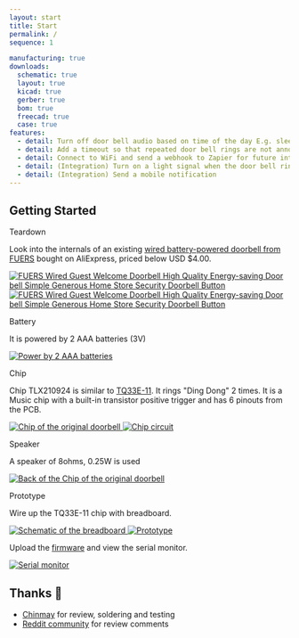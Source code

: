 ```yaml
---
layout: start
title: Start
permalink: /
sequence: 1

manufacturing: true
downloads:
  schematic: true
  layout: true
  kicad: true
  gerber: true
  bom: true
  freecad: true
  case: true
features:
  - detail: Turn off door bell audio based on time of the day E.g. sleeping
  - detail: Add a timeout so that repeated door bell rings are not annoying
  - detail: Connect to WiFi and send a webhook to Zapier for future integrations
  - detail: (Integration) Turn on a light signal when the door bell rings and the sound is off E.g. in a Zoom call
  - detail: (Integration) Send a mobile notification
---
```

<section class="section is-small">
  <div class="container">
    <h2 class="title is-1">Getting Started</h2>
    <div class="tile is-ancestor">
      <div class="tile is-vertical is-12">
        <div class="tile">
          <div class="tile is-parent">
            <article class="tile is-child notification">
              <p class="title">Teardown</p>
              <p class="subtitle">Look into the internals of an existing <a href="https://s.click.aliexpress.com/e/_Dm6bTXf">wired battery-powered doorbell from FUERS</a> bought on AliExpress, priced below USD $4.00.</p>
              <a href="{{site.url}}/images/prototype/doorbell.jpg">
                <img src="{{site.url}}/images/prototype/doorbell.jpg" alt="FUERS Wired Guest Welcome Doorbell High Quality Energy-saving Door bell Simple Generous Home Store Security Doorbell Button">
              </a>
              <a href="{{site.url}}/images/prototype/prototype-3.jpg">
                <img src="{{site.url}}/images/prototype/prototype-3.jpg" alt="FUERS Wired Guest Welcome Doorbell High Quality Energy-saving Door bell Simple Generous Home Store Security Doorbell Button">
              </a>
              <p class="title">Battery</p>
              <p class="subtitle">It is powered by 2 AAA batteries (3V)</p>
              <a href="{{site.url}}/images/prototype/initial-doorbell-power.jpg">
                <img src="{{site.url}}/images/prototype/initial-doorbell-power.jpg" alt="Power by 2 AAA batteries">
              </a>
            </article>
          </div>
          <div class="tile is-parent">
            <article class="tile is-child notification">
              <p class="title">Chip</p>
              <p class="subtitle">Chip TLX210924 is similar to <a href="https://www.yoycart.com/Product/550682313846/">TQ33E-11</a>. It rings "Ding Dong" 2 times. It is a Music chip with a built-in transistor positive trigger and has 6 pinouts from the PCB.</p>
              <a href="{{site.url}}/images/prototype/prototype-5.jpg">
                <img src="{{site.url}}/images/prototype/prototype-5.jpg" alt="Chip of the original doorbell">
              </a>
              <a href="{{site.url}}/images/prototype/initial-doorbell-circuit.jpeg">
                <img src="{{site.url}}/images/prototype/initial-doorbell-circuit.jpeg" alt="Chip circuit">
              </a>
              <p class="title">Speaker</p>
              <p class="subtitle">A speaker of 8ohms, 0.25W is used</p>
              <a href="{{site.url}}/images/prototype/prototype-4.jpg">
                <img src="{{site.url}}/images/prototype/prototype-4.jpg" alt="Back of the Chip of the original doorbell">
              </a>
            </article>
          </div>
          <div class="tile is-parent">
            <article class="tile is-child notification">
              <p class="title">Prototype</p>
              <p class="subtitle">Wire up the TQ33E-11 chip with breadboard.</p>
              <a href="{{site.url}}/images/pcb/schematic.png">
                <img src="{{site.url}}/images/pcb/schematic.png" alt="Schematic of the breadboard">
              </a>
              <a href="{{site.url}}/images/prototype/front.jpg">
                <img src="{{site.url}}/images/prototype/front.jpg" alt="Prototype">
              </a>
              <p class="subtitle">Upload the <a href="/code/demo#code">firmware</a> and view the serial monitor.</p>
              <a href="{{site.url}}/images/code/demo-console.png">
                <img src="{{site.url}}/images/code/demo-console.png" alt="Serial monitor">
              </a>
            </article>
          </div>
        </div>
      </div>
    </div>
  </div>
</section>

<section class="section is-small">
  <div class="container">
    <h2 class="title is-1">Thanks 🤗</h2>
    <div class="content is-medium">
      <ul>
        <li><a href="https://chinmay.audio/">Chinmay</a> for review, soldering and testing</li>
        <li><a href="https://www.reddit.com/r/PrintedCircuitBoard/comments/1ag6j6m/review_request_esp32c3_based_board_to_retrofit_a/">Reddit community</a> for review comments</li>
      </ul>
    </div>
  </div>
</section>
